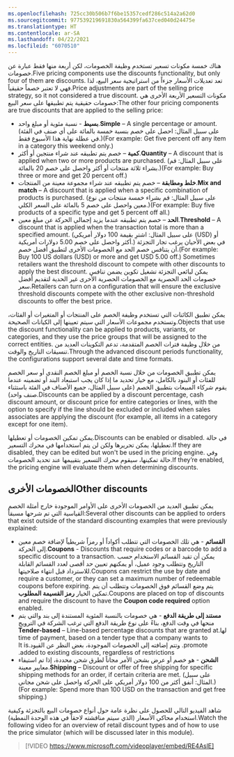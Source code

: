 ```yaml
---
ms.openlocfilehash: 725cc30b506b7f6be15357cedf286c514a2a62d0
ms.sourcegitcommit: 977539219691830a564399fa637ced040d24475e
ms.translationtype: HT
ms.contentlocale: ar-SA
ms.lasthandoff: 04/22/2021
ms.locfileid: "6070510"
---
```

<span data-ttu-id="e67ce-101">هناك خمسة مكونات تسعير تستخدم وظيفة الخصومات، لكن أربعة منها فقط عبارة عن خصومات.</span><span class="sxs-lookup"><span data-stu-id="e67ce-101">Five pricing components use the discounts functionality, but only four of them are discounts.</span></span> <span data-ttu-id="e67ce-102">تعد تعديلات الأسعار جزءاً من استراتيجية سعر البيع، لذا فهي لا تعتبر خصماً حقيقياً.</span><span class="sxs-lookup"><span data-stu-id="e67ce-102">Price adjustments are part of the selling price strategy, so it not considered a true discount.</span></span> <span data-ttu-id="e67ce-103">مكونات التسعير الأربعة الأخرى هي خصومات حقيقية يتم تطبيقها على سعر البيع:</span><span class="sxs-lookup"><span data-stu-id="e67ce-103">The other four pricing components are true discounts that are applied to the selling price:</span></span>

- <span data-ttu-id="e67ce-104">**بسيط** - نسبة مئوية أو مبلغ واحد.</span><span class="sxs-lookup"><span data-stu-id="e67ce-104">**Simple** – A single percentage or amount.</span></span> <span data-ttu-id="e67ce-105">(على سبيل المثال: احصل على خصم بنسبة خمسة بالمائة على أي صنف في الفئة في عطلة نهاية هذا الأسبوع فقط.)</span><span class="sxs-lookup"><span data-stu-id="e67ce-105">(For example: Get five percent off any item in a category this weekend only.)</span></span>
- <span data-ttu-id="e67ce-106">**كمية** – خصم يتم تطبيقه عند شراء منتجين أو أكثر.</span><span class="sxs-lookup"><span data-stu-id="e67ce-106">**Quantity** – A discount that is applied when two or more products are purchased.</span></span> <span data-ttu-id="e67ce-107">(على سبيل المثال: قم بشراء ثلاثة منتجات أو أكثر واحصل على خصم 20 بالمائة.)</span><span class="sxs-lookup"><span data-stu-id="e67ce-107">(For example: Buy three or more and get 20 percent off.)</span></span>
- <span data-ttu-id="e67ce-108">**خلط ومطابقة** – خصم يتم تطبيقه عند شراء مجموعة معينة من المنتجات.</span><span class="sxs-lookup"><span data-stu-id="e67ce-108">**Mix and match** – A discount that is applied when a specific combination of products is purchased.</span></span> <span data-ttu-id="e67ce-109">(على سبيل المثال: قم بشراء خمسة منتجات من نوع معين واحصل على خصم 5 بالمائة على السعر الكلي.)</span><span class="sxs-lookup"><span data-stu-id="e67ce-109">(For example: Buy five products of a specific type and get 5 percent off all.)</span></span>
- <span data-ttu-id="e67ce-110">**الحد** – خصم يتم تطبيقه عندما يزيد إجمالي الحركة عن مبلغ معين.</span><span class="sxs-lookup"><span data-stu-id="e67ce-110">**Threshold** – A discount that is applied when the transaction total is more than a specified amount.</span></span> <span data-ttu-id="e67ce-111">(على سبيل المثال: اشترِ بقيمة 100 دولار أمريكي (USD) أو أكثر واحصل على خصم 5.00 دولارات أمريكية.) في بعض الأحيان يرغب تجار التجزئة أن يتنافس خصم الحد مع الخصومات الأخرى لتطبيق أفضل خصم.</span><span class="sxs-lookup"><span data-stu-id="e67ce-111">(For example: Buy 100 US dollars (USD) or more and get USD 5.00 off.) Sometimes retailers want the threshold discount to compete with other discounts to apply the best discount.</span></span> <span data-ttu-id="e67ce-112">يمكن لبائعي التجزئة تشغيل تكوين يضمن تنافس خصومات الحد الحصرية مع الخصومات الحصرية الأخرى غير الحدية لتقديم أفضل سعر.</span><span class="sxs-lookup"><span data-stu-id="e67ce-112">Retailers can turn on a configuration that will ensure the exclusive threshold discounts compete with the other exclusive non-threshold discounts to offer the best price.</span></span>

<span data-ttu-id="e67ce-113">يمكن تطبيق الكائنات التي تستخدم وظيفة الخصم على المنتجات أو المتغيرات أو الفئات، وتستخدم مجموعات الأسعار التي سيتم تعيينها إلى الكيانات الصحيحة.</span><span class="sxs-lookup"><span data-stu-id="e67ce-113">Objects that use the discount functionality can be applied to products, variants, or categories, and they use the price groups that will be assigned to the correct entities.</span></span> <span data-ttu-id="e67ce-114">من خلال وظيفة فترات الخصم المتقدمة، تدعم التكوينات العديد من تنسيقات التاريخ والوقت.</span><span class="sxs-lookup"><span data-stu-id="e67ce-114">Through the advanced discount periods functionality, the configurations support several date and time formats.</span></span> 

<span data-ttu-id="e67ce-115">يمكن تطبيق الخصومات من خلال نسبة الخصم أو مبلغ الخصم النقدي أو سعر الخصم للفئات أو البنود بالكامل، مع خيار تحديد ما إذا كان يجب استبعاد البند أو تضمينه عندما يقوم شركاء المبيعات بتطبيق الخصم (على سبيل المثال، جميع الأصناف في الفئة باستثناء صنف واحد).</span><span class="sxs-lookup"><span data-stu-id="e67ce-115">Discounts can be applied by a discount percentage, cash discount amount, or discount price for entire categories or lines, with the option to specify if the line should be excluded or included when sales associates are applying the discount (for example, all items in a category except for one item).</span></span>

<span data-ttu-id="e67ce-116">يمكن تمكين الخصومات أو تعطيلها.</span><span class="sxs-lookup"><span data-stu-id="e67ce-116">Discounts can be enabled or disabled.</span></span> <span data-ttu-id="e67ce-117">في حالة تعطيلها، يمكن تحريرها ولكن لن يتم استخدامها في محرك التسعير.</span><span class="sxs-lookup"><span data-stu-id="e67ce-117">If they are disabled, they can be edited but won't be used in the pricing engine.</span></span> <span data-ttu-id="e67ce-118">وفي حالة تمكينها، سيقوم محرك التسعير بتقييمها عند تحديد الخصومات.</span><span class="sxs-lookup"><span data-stu-id="e67ce-118">If they’re enabled, the pricing engine will evaluate them when determining discounts.</span></span> 

## <a name="other-discounts"></a><span data-ttu-id="e67ce-119">الخصومات الأخرى</span><span class="sxs-lookup"><span data-stu-id="e67ce-119">Other discounts</span></span>
<span data-ttu-id="e67ce-120">يمكن تطبيق العديد من الخصومات الأخرى على الأوامر الموجودة خارج أمثلة الخصم القياسية التي تم شرحها مسبقاً:</span><span class="sxs-lookup"><span data-stu-id="e67ce-120">Several other discounts can be applied to orders that exist outside of the standard discounting examples that were previously explained:</span></span>

- <span data-ttu-id="e67ce-121">**القسائم** - هي تلك الخصومات التي تتطلب أكواداً أو رمزاً شريطياً لإضافة خصم معين إلى الحركة.</span><span class="sxs-lookup"><span data-stu-id="e67ce-121">**Coupons** - Discounts that require codes or a barcode to add a specific discount to a transaction.</span></span> <span data-ttu-id="e67ce-122">يمكن أن تقيد القسائم الاستخدام حسب التاريخ وتتطلب وجود عميل، أو يمكنهم تعيين حد أقصى لعدد القسائم القابلة للاسترداد قبل انتهاء صلاحيتها.</span><span class="sxs-lookup"><span data-stu-id="e67ce-122">Coupons can restrict the use by date and require a customer, or they can set a maximum number of redeemable coupons before expiring.</span></span> <span data-ttu-id="e67ce-123">يتم وضع القسائم فوق الخصومات وتتطلب أن يتم تمكين الخيار **رمز القسيمة المطلوب**.</span><span class="sxs-lookup"><span data-stu-id="e67ce-123">Coupons are placed on top of discounts and require the discount to have the **Coupon code required** option enabled.</span></span>
- <span data-ttu-id="e67ce-124">**مستند إلى طريقة الدفع** - هي خصومات بالنسبة المئوية المستندة إلى بند والتي يتم منحها في وقت الدفع، بناءً على نوع ‏‫طريقة الدفع التي ترغب الشركة في الترويج لها.</span><span class="sxs-lookup"><span data-stu-id="e67ce-124">**Tender-based** – Line-based percentage discounts that are granted at time of payment, based on a tender type that a company wants to promote.</span></span> <span data-ttu-id="e67ce-125">وتتم إضافته إلى الخصومات الموجودة، بغض النظر عن القيود.</span><span class="sxs-lookup"><span data-stu-id="e67ce-125">It is added to existing discounts, regardless of restrictions.</span></span> 
- <span data-ttu-id="e67ce-126">**الشحن** - هو خصم أو عرض بشحن الأمر مجاناً لطرق شحن محددة، إذا تم استيفاء معايير معينة.</span><span class="sxs-lookup"><span data-stu-id="e67ce-126">**Shipping** – Discount or offer of free shipping for specific shipping methods for an order, if certain criteria are met.</span></span> <span data-ttu-id="e67ce-127">(على سبيل المثال: أنفق أكثر من 100 دولار أمريكي على الحركة واحصل على شحن مجاني.)</span><span class="sxs-lookup"><span data-stu-id="e67ce-127">(For example: Spend more than 100 USD on the transaction and get free shipping.)</span></span>

<span data-ttu-id="e67ce-128">شاهد الفيديو التالي للحصول على نظرة عامة حول أنواع خصومات البيع بالتجزئة وكيفية استخدام محاكي الأسعار (الذي سيتم مناقشته لاحقاً في هذه الوحدة النمطية).</span><span class="sxs-lookup"><span data-stu-id="e67ce-128">Watch the following video for an overview of retail discount types and of how to use the price simulator (which will be discussed later in this module).</span></span>

 > [!VIDEO https://www.microsoft.com/videoplayer/embed/RE4AslE]
